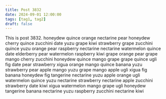 ```yaml
---
title: Post 3832
date: 2024-09-01 12:00:00
tags: [tag1, tag2]
draft: false
---
```

This is post 3832.
honeydew
quince
orange
nectarine
pear
honeydew
cherry
quince
zucchini
date
yuzu
grape
kiwi
strawberry
grape
zucchini
quince
yuzu
orange
pear
raspberry
nectarine
nectarine
watermelon
quince
date
elderberry
pear
watermelon
raspberry
kiwi
grape
orange
pear
grape
mango
cherry
zucchini
honeydew
quince
mango
grape
grape
quince
ugli
fig
date
pear
strawberry
xigua
orange
mango
quince
banana
yuzu
strawberry
pear
apple
mango
yuzu
grape
mango
apple
ugli
xigua
fig
banana
honeydew
fig
tangerine
nectarine
yuzu
apple
orange
ugli
watermelon
quince
yuzu
nectarine
strawberry
nectarine
apple
zucchini
strawberry
date
kiwi
xigua
watermelon
mango
grape
ugli
honeydew
tangerine
banana
nectarine
yuzu
raspberry
zucchini
nectarine
kiwi
